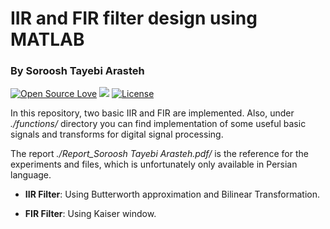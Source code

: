 # IIR and FIR filter design using MATLAB

### By Soroosh Tayebi Arasteh

[![Open Source Love](https://badges.frapsoft.com/os/v2/open-source.svg?v=103)](https://github.com/ellerbrock/open-source-badges/)
[![](https://img.shields.io/badge/contributions-welcome-brightgreen.svg?style=flat)](https://github.com/starasteh/DeepLearning_from_scratch/pulls)
[![License](https://img.shields.io/badge/License-Apache%202.0-blue.svg)](https://opensource.org/licenses/Apache-2.0)



In this repository, two basic IIR and FIR are implemented.
Also, under *./functions/* directory you can find implementation of some 
useful basic signals and transforms for digital signal processing.

The report *./Report_Soroosh Tayebi Arasteh.pdf/* is the reference for
the experiments and files, which is unfortunately only available in Persian language.

- **IIR Filter**: Using Butterworth approximation and Bilinear Transformation.


- **FIR Filter**: Using Kaiser window.

